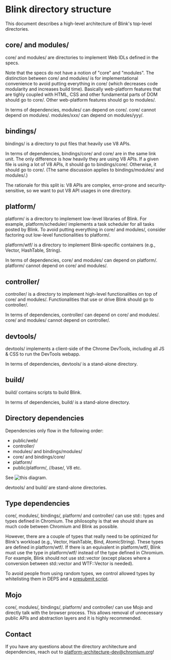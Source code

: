 # Blink directory structure

This document describes a high-level architecture of Blink's top-level directories.

## core/ and modules/

core/ and modules/ are directories to implement Web IDLs defined in the specs.

Note that the specs do not have a notion of "core" and "modules".
The distinction between core/ and modules/ is for implementational convenience
to avoid putting everything in core/ (which decreases code modularity and
increases build time). Basically web-platform features that are tighly coupled with
HTML, CSS and other fundamental parts of DOM should go to core/.
Other web-platform features should go to modules/.

In terms of dependencies, modules/ can depend on core/.
core/ cannot depend on modules/. modules/xxx/ can depend on modules/yyy/.

## bindings/

bindings/ is a directory to put files that heavily use V8 APIs.

In terms of dependencies, bindings/core/ and core/ are in the same link unit.
The only difference is how heavily they are using V8 APIs.
If a given file is using a lot of V8 APIs, it should go to bindings/core/.
Otherwise, it should go to core/.
(The same discussion applies to bindings/modules/ and modules/.)

The rationale for this split is: V8 APIs are complex, error-prone and
security-sensitive, so we want to put V8 API usages in one directory.

## platform/

platform/ is a directory to implement low-level libraries of Blink.
For example, platform/scheduler/ implements a task scheduler for all tasks
posted by Blink. To avoid putting everything in core/ and modules/,
consider factoring out low-level functionalities to platform/.

platform/wtf/ is a directory to implement Blink-specific containers
(e.g., Vector, HashTable, String).

In terms of dependencies, core/ and modules/ can depend on platform/.
platform/ cannot depend on core/ and modules/.

## controller/

controller/ is a directory to implement high-level functionalities
on top of core/ and modules/. Functionalities that use or drive Blink
should go to controller/.

In terms of dependencies, controller/ can depend on core/ and modules/.
core/ and modules/ cannot depend on controller/.

## devtools/

devtools/ implements a client-side of the Chrome DevTools, including all JS &
CSS to run the DevTools webapp.

In terms of dependencies, devtools/ is a stand-alone directory.

## build/

build/ contains scripts to build Blink.

In terms of dependencies, build/ is a stand-alone directory.

## Directory dependencies

Dependencies only flow in the following order:

- public/web/
- controller/
- modules/ and bindings/modules/
- core/ and bindings/core/
- platform/
- public/platform/, //base/, V8 etc.

See ![this diagram](https://drive.google.com/file/d/1Eg8Sff44GIfWr-QYA6XLqPaRuqMGP8hM/preview).

devtools/ and build/ are stand-alone directories.

## Type dependencies

core/, modules/, bindings/, platform/ and controller/ can use std:: types and
types defined in Chromium. The philosophy is that we should
share as much code between Chromium and Blink as possible.

However, there are a couple of types that really need to be optimized
for Blink's workload (e.g., Vector, HashTable, Bind, AtomicString).
These types are defined in platform/wtf/. If there is an equivalent in
platform/wtf/, Blink must use the type in platform/wtf/ instead of the type
defined in Chromium. For example, Blink should not use std::vector
(except places where a conversion between std::vector and WTF::Vector is needed).

To avoid people from using random types, we control allowed types by whitelisting
them in DEPS and a [presubmit script](../Tools/Scripts/audit-non-blink-usage.py).

## Mojo

core/, modules/, bindings/, platform/ and controller/ can use Mojo and
directly talk with the browser process. This allows removal of unnecessary
public APIs and abstraction layers and it is highly recommended.

## Contact

If you have any questions about the directory architecture and dependencies,
reach out to platform-architecture-dev@chromium.org!

